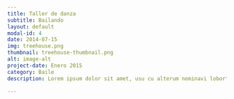 ```yaml
---
title: Taller de danza
subtitle: Bailando
layout: default
modal-id: 4
date: 2014-07-15
img: treehouse.png
thumbnail: treehouse-thumbnail.png
alt: image-alt
project-date: Enero 2015
category: Baile
description: Lorem ipsum dolor sit amet, usu cu alterum nominavi lobortis. At duo novum diceret. Tantas apeirian vix et, usu sanctus postulant inciderint ut, populo diceret necessitatibus in vim. Cu eum dicam feugiat noluisse.

---
```

